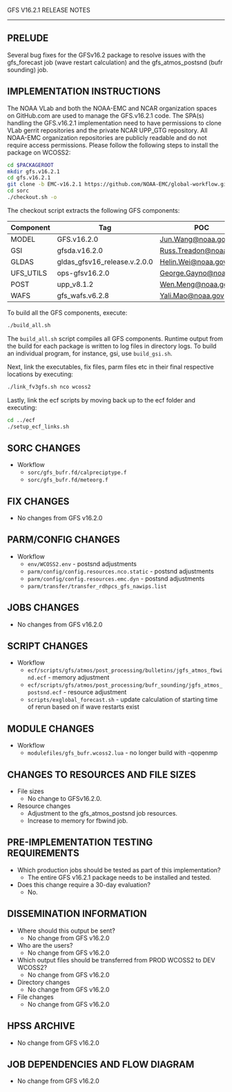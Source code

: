 GFS V16.2.1 RELEASE NOTES

-------
PRELUDE
-------

Several bug fixes for the GFSv16.2 package to resolve issues with the gfs_forecast job (wave restart calculation) and the gfs_atmos_postsnd (bufr sounding) job.

IMPLEMENTATION INSTRUCTIONS
---------------------------

The NOAA VLab and both the NOAA-EMC and NCAR organization spaces on GitHub.com are used to manage the GFS.v16.2.1 code. The SPA(s) handling the GFS.v16.2.1 implementation need to have permissions to clone VLab gerrit repositories and the private NCAR UPP_GTG repository. All NOAA-EMC organization repositories are publicly readable and do not require access permissions. Please follow the following steps to install the package on WCOSS2:

```bash
cd $PACKAGEROOT
mkdir gfs.v16.2.1
cd gfs.v16.2.1
git clone -b EMC-v16.2.1 https://github.com/NOAA-EMC/global-workflow.git .
cd sorc
./checkout.sh -o
```

The checkout script extracts the following GFS components:

| Component | Tag         | POC               |
| --------- | ----------- | ----------------- |
| MODEL     | GFS.v16.2.0   | Jun.Wang@noaa.gov |
| GSI       | gfsda.v16.2.0 | Russ.Treadon@noaa.gov |
| GLDAS     | gldas_gfsv16_release.v.2.0.0 | Helin.Wei@noaa.gov |
| UFS_UTILS | ops-gfsv16.2.0 | George.Gayno@noaa.gov |
| POST      | upp_v8.1.2 | Wen.Meng@noaa.gov |
| WAFS      | gfs_wafs.v6.2.8 | Yali.Mao@noaa.gov |

To build all the GFS components, execute:
```bash
./build_all.sh
```
The `build_all.sh` script compiles all GFS components. Runtime output from the build for each package is written to log files in directory logs. To build an individual program, for instance, gsi, use `build_gsi.sh`.

Next, link the executables, fix files, parm files etc in their final respective locations by executing:
```bash
./link_fv3gfs.sh nco wcoss2
```

Lastly, link the ecf scripts by moving back up to the ecf folder and executing:
```bash
cd ../ecf
./setup_ecf_links.sh
```

SORC CHANGES
------------

* Workflow
  * `sorc/gfs_bufr.fd/calpreciptype.f`
  * `sorc/gfs_bufr.fd/meteorg.f`

FIX CHANGES
-----------

* No changes from GFS v16.2.0

PARM/CONFIG CHANGES
-------------------

* Workflow
  * `env/WCOSS2.env` - postsnd adjustments
  * `parm/config/config.resources.nco.static` - postsnd adjustments
  * `parm/config/config.resources.emc.dyn` - postsnd adjustments
  * `parm/transfer/transfer_rdhpcs_gfs_nawips.list`

JOBS CHANGES
------------

* No changes from GFS v16.2.0

SCRIPT CHANGES
--------------

* Workflow
  * `ecf/scripts/gfs/atmos/post_processing/bulletins/jgfs_atmos_fbwind.ecf` - memory adjustment
  * `ecf/scripts/gfs/atmos/post_processing/bufr_sounding/jgfs_atmos_postsnd.ecf` - resource adjustment
  * `scripts/exglobal_forecast.sh` - update calculation of starting time of rerun based on if wave restarts exist

MODULE CHANGES
--------------

* Workflow
  * `modulefiles/gfs_bufr.wcoss2.lua` - no longer build with -qopenmp

CHANGES TO RESOURCES AND FILE SIZES
-----------------------------------

* File sizes
  * No change to GFSv16.2.0.
* Resource changes
  * Adjustment to the gfs_atmos_postsnd job resources.
  * Increase to memory for fbwind job.

PRE-IMPLEMENTATION TESTING REQUIREMENTS
---------------------------------------

* Which production jobs should be tested as part of this implementation?
  * The entire GFS v16.2.1 package needs to be installed and tested.
* Does this change require a 30-day evaluation?
  * No.

DISSEMINATION INFORMATION
-------------------------

* Where should this output be sent?
  * No change from GFS v16.2.0
* Who are the users?
  * No change from GFS v16.2.0
* Which output files should be transferred from PROD WCOSS2 to DEV WCOSS2?
  * No change from GFS v16.2.0
* Directory changes
  * No change from GFS v16.2.0
* File changes
  * No change from GFS v16.2.0

HPSS ARCHIVE
------------

* No change from GFS v16.2.0

JOB DEPENDENCIES AND FLOW DIAGRAM
---------------------------------
* No change from GFS v16.2.0
